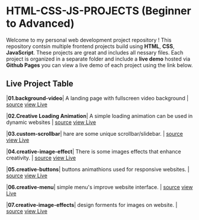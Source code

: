 # HTML-CSS-JS-PROJECTS (Beginner to Advanced)
Welcome to my personal web development project repository !
This repository contsin multiple frontend projects build using **HTML**, **CSS**, **JavaScript**. These projects are great and includes all nessary files.
Each project is organized in a separate folder and include a **live demo** hosted via **Github Pages** you can view a live demo of each project using the link below.
## Live Project Table
|**01.background-video**| A landing page with fullscreen video background | [source](./01.background-video)
[view Live](https://bhavneet-saini.github.io/HTML-CSS-JS-PROJECTS/01.background-video/)

|**02.Creative Loading Animation**| A simple loading animation can be used in dynamic websites | [source](./02.creative-loading-animation)
[view Live](https://bhavneet-saini.github.io/HTML-CSS-JS-PROJECTS/02.creative-loading-animation/)

|**03.custom-scrollbar**| hare are some unique scrollbar/slidebar. | [source](./03.custom-scrollbar)
[view Live](https://bhavneet-saini.github.io/HTML-CSS-JS-PROJECTS/03.custom-scrollbar/)

|**04.creative-image-effect**| There is some images effects that enhance creativity. | [source](./04.creative-image-effect)
[view Live](https://bhavneet-saini.github.io/HTML-CSS-JS-PROJECTS/04.creative-image-effect/)

|**05.creative-buttons**| buttons animathions used for responsive websites. | [source](./05.creative-buttons)
[view Live](https://bhavneet-saini.github.io/HTML-CSS-JS-PROJECTS/05.creative-buttons/)

|**06.creative-menu**| simple menu's improve website interface. | [source](./06.creative-menu)
[view Live](https://bhavneet-saini.github.io/HTML-CSS-JS-PROJECTS/06.creative-menu/)

|**07.creative-image-effects**| design forments for images on website. | [source](./07.creative-image-effects)
[view Live](https://bhavneet-saini.github.io/HTML-CSS-JS-PROJECTS/07.creative-image-effects/)

